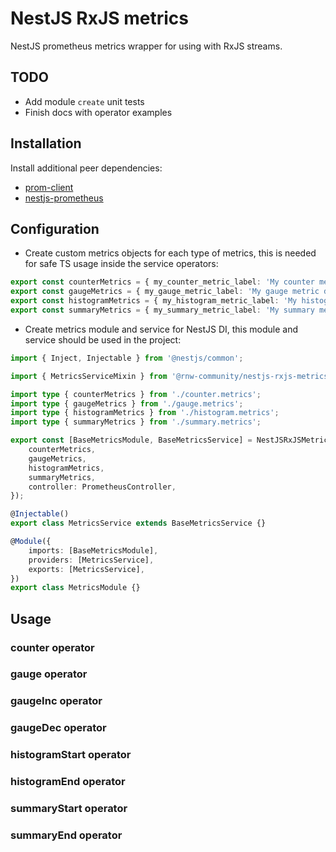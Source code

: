# NestJS RxJS metrics

NestJS prometheus metrics wrapper for using with RxJS streams.

## TODO

-   Add module `create` unit tests
-   Finish docs with operator examples

## Installation

Install additional peer dependencies:

-   [prom-client](https://github.com/siimon/prom-client)
-   [nestjs-prometheus](https://github.com/willsoto/nestjs-prometheus)

## Configuration

-   Create custom metrics objects for each type of metrics, this is needed for safe TS usage inside the service operators:

```ts
export const counterMetrics = { my_counter_metric_label: 'My counter metric description' };
export const gaugeMetrics = { my_gauge_metric_label: 'My gauge metric description' };
export const histogramMetrics = { my_histogram_metric_label: 'My histogram metric description' };
export const summaryMetrics = { my_summary_metric_label: 'My summary metric description' };
```

-   Create metrics module and service for NestJS DI, this module and service should be used in the project:

```ts
import { Inject, Injectable } from '@nestjs/common';

import { MetricsServiceMixin } from '@rnw-community/nestjs-rxjs-metrics';

import type { counterMetrics } from './counter.metrics';
import type { gaugeMetrics } from './gauge.metrics';
import type { histogramMetrics } from './histogram.metrics';
import type { summaryMetrics } from './summary.metrics';

export const [BaseMetricsModule, BaseMetricsService] = NestJSRxJSMetricsModule.create({
    counterMetrics,
    gaugeMetrics,
    histogramMetrics,
    summaryMetrics,
    controller: PrometheusController,
});

@Injectable()
export class MetricsService extends BaseMetricsService {}

@Module({
    imports: [BaseMetricsModule],
    providers: [MetricsService],
    exports: [MetricsService],
})
export class MetricsModule {}
```

## Usage

### counter operator

### gauge operator

### gaugeInc operator

### gaugeDec operator

### histogramStart operator

### histogramEnd operator

### summaryStart operator

### summaryEnd operator
